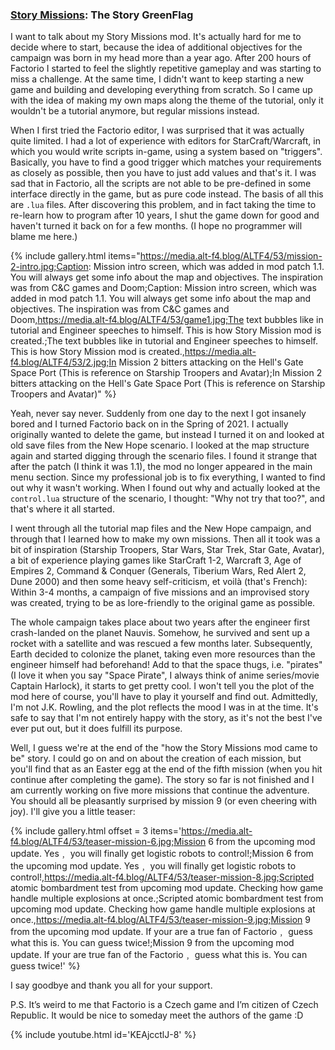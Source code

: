 ### [Story Missions](https://mods.factorio.com/mod/Story-Missions): The Story <author>GreenFlag</author>

I want to talk about my Story Missions mod. It's actually hard for me to decide where to start, because the idea of additional objectives for the campaign was born in my head more than a year ago. After 200 hours of Factorio I started to feel the slightly repetitive gameplay and was starting to miss a challenge. At the same time, I didn't want to keep starting a new game and building and developing everything from scratch. So I came up with the idea of making my own maps along the theme of the tutorial, only it wouldn't be a tutorial anymore, but regular missions instead.

When I first tried the Factorio editor, I was surprised that it was actually quite limited. I had a lot of experience with editors for StarCraft/Warcraft, in which you would write scripts in-game, using a system based on "triggers". Basically, you have to find a good trigger which matches your requirements as closely as possible, then you have to just add values and that's it. I was sad that in Factorio, all the scripts are not able to be pre-defined in some interface directly in the game, but as pure code instead. The basis of all this are `.lua` files. After discovering this problem, and in fact taking the time to re-learn how to program after 10 years, I shut the game down for good and haven't turned it back on for a few months. (I hope no programmer will blame me here.)

{% include gallery.html items="https://media.alt-f4.blog/ALTF4/53/mission-2-intro.jpg;Caption: Mission intro screen, which was added in mod patch 1.1. You will always get some info about the map and objectives. The inspiration was from C&C games and Doom;Caption: Mission intro screen, which was added in mod patch 1.1. You will always get some info about the map and objectives. The inspiration was from C&C games and Doom,https://media.alt-f4.blog/ALTF4/53/game1.jpg;The text bubbles like in tutorial and Engineer speeches to himself. This is how Story Mission mod is created.;The text bubbles like in tutorial and Engineer speeches to himself. This is how Story Mission mod is created.,https://media.alt-f4.blog/ALTF4/53/2.jpg;In Mission 2 bitters attacking on the Hell's Gate Space Port (This is reference on Starship Troopers and Avatar);In Mission 2 bitters attacking on the Hell's Gate Space Port (This is reference on Starship Troopers and Avatar)" %}

Yeah, never say never. Suddenly from one day to the next I got insanely bored and I turned Factorio back on in the Spring of 2021. I actually originally wanted to delete the game, but instead I turned it on and looked at old save files from the New Hope scenario. I looked at the map structure again and started digging through the scenario files. I found it strange that after the patch (I think it was 1.1), the mod no longer appeared in the main menu section. Since my professional job is to fix everything, I wanted to find out why it wasn't working. When I found out why and actually looked at the `control.lua` structure of the scenario, I thought: "Why not try that too?", and that's where it all started.

I went through all the tutorial map files and the New Hope campaign, and through that I learned how to make my own missions. Then all it took was a bit of inspiration (Starship Troopers, Star Wars, Star Trek, Star Gate, Avatar), a bit of experience playing games like StarCraft 1-2, Warcraft 3, Age of Empires 2, Command & Conquer (Generals, Tiberium Wars, Red Alert 2, Dune 2000) and then some heavy self-criticism, et voilà (that's French): Within 3-4 months, a campaign of five missions and an improvised story was created, trying to be as lore-friendly to the original game as possible.

The whole campaign takes place about two years after the engineer first crash-landed on the planet Nauvis. Somehow, he survived and sent up a rocket with a satellite and was rescued a few months later. Subsequently, Earth decided to colonize the planet, taking even more resources than the engineer himself had beforehand! Add to that the space thugs, i.e. "pirates" (I love it when you say "Space Pirate", I always think of anime series/movie Captain Harlock), it starts to get pretty cool. I won't tell you the plot of the mod here of course, you'll have to play it yourself and find out. Admittedly, I'm not J.K. Rowling, and the plot reflects the mood I was in at the time. It's safe to say that I'm not entirely happy with the story, as it's not the best I've ever put out, but it does fulfill its purpose.

Well, I guess we're at the end of the "how the Story Missions mod came to be" story. I could go on and on about the creation of each mission, but you'll find that as an Easter egg at the end of the fifth mission (when you hit continue after completing the game). The story so far is not finished and I am currently working on five more missions that continue the adventure. You should all be pleasantly surprised by mission 9 (or even cheering with joy). I'll give you a little teaser:

{% include gallery.html offset = 3 items='https://media.alt-f4.blog/ALTF4/53/teaser-mission-6.jpg;Mission 6 from the upcoming mod update. Yes﹐ you will finally get logistic robots to control!;Mission 6 from the upcoming mod update. Yes﹐ you will finally get logistic robots to control!,https://media.alt-f4.blog/ALTF4/53/teaser-mission-8.jpg;Scripted atomic bombardment test from upcoming mod update. Checking how game handle multiple explosions at once.;Scripted atomic bombardment test from upcoming mod update. Checking how game handle multiple explosions at once.,https://media.alt-f4.blog/ALTF4/53/teaser-mission-9.jpg;Mission 9 from the upcoming mod update. If your are a true fan of Factorio﹐ guess what this is. You can guess twice!;Mission 9 from the upcoming mod update. If your are true fan of the Factorio﹐ guess what this is. You can guess twice!' %}

I say goodbye and thank you all for your support.

P.S. It’s weird to me that Factorio is a Czech game and I’m citizen of Czech Republic. It would be nice to someday meet the authors of the game :D

{% include youtube.html id='KEAjcctlJ-8' %}
